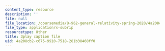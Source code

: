 ```yaml
---
content_type: resource
description: ''
file: null
file_location: /coursemedia/8-962-general-relativity-spring-2020/4a208cb2c67599107518281b38460ff0_gnWKpHUj11w.srt
file_type: application/x-subrip
resourcetype: Other
title: 3play caption file
uid: 4a208cb2-c675-9910-7518-281b38460ff0
---
```

